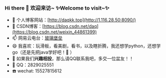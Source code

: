 ### Hi there 👋 **欢迎来访~**  ✨Welcome to visit~✨

- 🔭 个人博客网站：[http://daqkk.top](http://1.116.28.50:8090/)
- 🌱 CSDN博客：[https://blog.csdn.net/daq](https://blog.csdn.net/weixin_44861399)
- 📫 网易云电台：[玻璃堡垒](https://music.163.com/#/djradio?id=791862420)
- 😄 我喜欢：玩滑板，看美剧，看书，以及瞎折腾，我还想学python，还想学go（还是先把java学好吧！🤔 ）
- 👯 如果我们**兴趣相投**，那么请QQ联系我吧，多交一位盆友！！
- 💬 QQ：2829025551 
- :telephone: wechat: 15527815612
